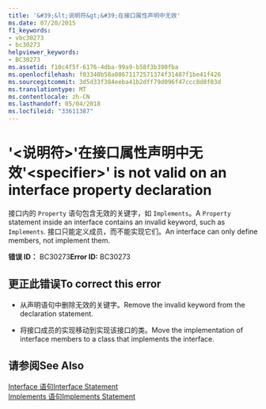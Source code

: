 ```yaml
---
title: '&#39;&lt;说明符&gt;&#39;在接口属性声明中无效'
ms.date: 07/20/2015
f1_keywords:
- vbc30273
- bc30273
helpviewer_keywords:
- BC30273
ms.assetid: f10c4f5f-6176-4dba-99a9-b58f3b390fba
ms.openlocfilehash: f03340b58a08671172571374f31487f1be41f426
ms.sourcegitcommit: 3d5d33f384eeba41b2dff79d096f47ccc8d8f03d
ms.translationtype: MT
ms.contentlocale: zh-CN
ms.lasthandoff: 05/04/2018
ms.locfileid: "33611387"
---
```

# <a name="39ltspecifiergt39-is-not-valid-on-an-interface-property-declaration"></a><span data-ttu-id="08c76-102">&#39;&lt;说明符&gt;&#39;在接口属性声明中无效</span><span class="sxs-lookup"><span data-stu-id="08c76-102">&#39;&lt;specifier&gt;&#39; is not valid on an interface property declaration</span></span>
<span data-ttu-id="08c76-103">接口内的 `Property` 语句包含无效的关键字，如 `Implements`。</span><span class="sxs-lookup"><span data-stu-id="08c76-103">A `Property` statement inside an interface contains an invalid keyword, such as `Implements`.</span></span> <span data-ttu-id="08c76-104">接口只能定义成员，而不能实现它们。</span><span class="sxs-lookup"><span data-stu-id="08c76-104">An interface can only define members, not implement them.</span></span>  
  
 <span data-ttu-id="08c76-105">**错误 ID：** BC30273</span><span class="sxs-lookup"><span data-stu-id="08c76-105">**Error ID:** BC30273</span></span>  
  
## <a name="to-correct-this-error"></a><span data-ttu-id="08c76-106">更正此错误</span><span class="sxs-lookup"><span data-stu-id="08c76-106">To correct this error</span></span>  
  
-   <span data-ttu-id="08c76-107">从声明语句中删除无效的关键字。</span><span class="sxs-lookup"><span data-stu-id="08c76-107">Remove the invalid keyword from the declaration statement.</span></span>  
  
-   <span data-ttu-id="08c76-108">将接口成员的实现移动到实现该接口的类。</span><span class="sxs-lookup"><span data-stu-id="08c76-108">Move the implementation of interface members to a class that implements the interface.</span></span>  
  
## <a name="see-also"></a><span data-ttu-id="08c76-109">请参阅</span><span class="sxs-lookup"><span data-stu-id="08c76-109">See Also</span></span>  
 [<span data-ttu-id="08c76-110">Interface 语句</span><span class="sxs-lookup"><span data-stu-id="08c76-110">Interface Statement</span></span>](../../visual-basic/language-reference/statements/interface-statement.md)  
 [<span data-ttu-id="08c76-111">Implements 语句</span><span class="sxs-lookup"><span data-stu-id="08c76-111">Implements Statement</span></span>](../../visual-basic/language-reference/statements/implements-statement.md)
